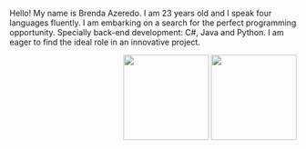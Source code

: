 <p>Hello! My name is Brenda Azeredo. I am 23 years old and I speak four languages fluently. I am embarking on a search for the perfect programming opportunity. Specially back-end development: C#, Java and Python. I am eager to find the ideal role in an innovative project.</p>
<div align="right">
    <img height="150em" src="https://github-readme-stats.vercel.app/api?username=BRENDAFAZEREDO&theme=synthwave&show_icons=true&hide_border=true&count_private=true"/>
    <img height="150em" src="https://github-readme-stats.vercel.app/api/top-langs/?username=BRENDAFAZEREDO&theme=synthwave&show_icons=true&hide_border=true&layout=compact"/>
</div>

